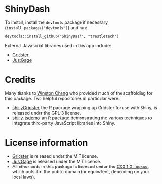 ShinyDash
=========

To install, install the `devtools` package if necessary (`install.packages("devtools")`) and run:

```
devtools::install_github("ShinyDash", "trestletech")
```

External Javascript libraries used in this app include:

* [Gridster](http://gridster.net/)
* [JustGage](http://justgage.com/)


Credits
=======

Many thanks to [Winston Chang](https://github.com/wch) who provided much of the scaffolding for this package. Two helpful repositories in particular were:

* [shinyGridster](https://github.com/wch/shiny-gridster), the R package wrapping up Gridster for use with Shiny, is released under the GPL-3 license.
* [shiny-jsdemo](https://github.com/wch/shiny-jsdemo), an R package demonstrating the various techniques to integrate third-party JavaScript libraries into Shiny.


License information
===================

* [Gridster](http://gridster.net/) is released under the MIT license.
* [JustGage](http://justgage.com/) is released under the MIT license.
* All other code in this package is licensed under the [CC0 1.0 license](http://creativecommons.org/publicdomain/zero/1.0/), which puts it in the public domain (or equivalent, depending on your local laws).


